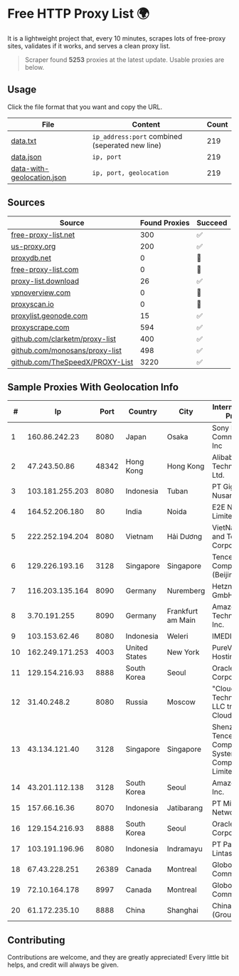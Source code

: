 
# Free HTTP Proxy List 🌍

It is a lightweight project that, every 10 minutes, scrapes lots of free-proxy sites, validates if it works, and serves a clean proxy list.


> Scraper found **5253** proxies at the latest update. Usable proxies are below.

## Usage

Click the file format that you want and copy the URL.


|File|Content|Count|
|----|-------|-----|
|[data.txt](https://raw.githubusercontent.com/themiralay/Proxy-List-World/master/data.txt)|`ip_address:port` combined (seperated new line)|219|
|[data.json](https://raw.githubusercontent.com/themiralay/Proxy-List-World/master/data.json)|`ip, port`|219|
|[data-with-geolocation.json](https://raw.githubusercontent.com/themiralay/Proxy-List-World/master/data-with-geolocation.json)|`ip, port, geolocation`|219|

## Sources

|Source|Found Proxies|Succeed|
|------|-------------|-------|
|[free-proxy-list.net](https://free-proxy-list.net)|300|✅|
|[us-proxy.org](https://www.us-proxy.org)|200|✅|
|[proxydb.net](http://proxydb.net)|0|🚫|
|[free-proxy-list.com](https://free-proxy-list.com/?page=&port=&type%5B%5D=http&type%5B%5D=https&up_time=0&search=Search)|0|🚫|
|[proxy-list.download](https://www.proxy-list.download/HTTP)|26|✅|
|[vpnoverview.com](https://vpnoverview.com/privacy/anonymous-browsing/free-proxy-servers)|0|🚫|
|[proxyscan.io](https://www.proxyscan.io)|0|🚫|
|[proxylist.geonode.com](https://proxylist.geonode.com/api/proxy-list?limit=300&page=1&sort_by=lastChecked&sort_type=desc&protocols=http,https)|15|✅|
|[proxyscrape.com](https://api.proxyscrape.com/v2/?request=displayproxies&protocol=http&timeout=10000&country=all&ssl=all&anonymity=all)|594|✅|
|[github.com/clarketm/proxy-list](https://raw.githubusercontent.com/clarketm/proxy-list/master/proxy-list-raw.txt)|400|✅|
|[github.com/monosans/proxy-list](https://raw.githubusercontent.com/monosans/proxy-list/main/proxies/http.txt)|498|✅|
|[github.com/TheSpeedX/PROXY-List](https://raw.githubusercontent.com/TheSpeedX/PROXY-List/master/http.txt)|3220|✅|


## Sample Proxies With Geolocation Info

|#|Ip|Port|Country|City|Internet Service Provider|
|-|--|----|-------|----|-------------------------|
|1|160.86.242.23|8080|Japan|Osaka|Sony Network Communications Inc|
|2|47.243.50.86|48342|Hong Kong|Hong Kong|Alibaba (US) Technology Co., Ltd.|
|3|103.181.255.203|8080|Indonesia|Tuban|PT Giga Digital Nusantara|
|4|164.52.206.180|80|India|Noida|E2E Networks Limited|
|5|222.252.194.204|8080|Vietnam|Hải Dương|VietNam Post and Telecom Corporation|
|6|129.226.193.16|3128|Singapore|Singapore|Tencent Cloud Computing (Beijing) Co|
|7|116.203.135.164|8090|Germany|Nuremberg|Hetzner Online GmbH|
|8|3.70.191.255|8090|Germany|Frankfurt am Main|Amazon Technologies Inc.|
|9|103.153.62.46|8080|Indonesia|Weleri|IMEDIANET|
|10|162.249.171.253|4003|United States|New York|PureVoltage Hosting Inc.|
|11|129.154.216.93|8888|South Korea|Seoul|Oracle Corporation|
|12|31.40.248.2|8080|Russia|Moscow|"Cloud Technologies" LLC trading as Cloud.ru|
|13|43.134.121.40|3128|Singapore|Singapore|Shenzhen Tencent Computer Systems Company Limited|
|14|43.201.112.138|3128|South Korea|Seoul|Amazon.com, Inc.|
|15|157.66.16.36|8070|Indonesia|Jatibarang|PT Mitra Mandiri Network|
|16|129.154.216.93|8888|South Korea|Seoul|Oracle Corporation|
|17|103.191.196.96|8080|Indonesia|Indramayu|PT Pangkalan Lintas Data|
|18|67.43.228.251|26389|Canada|Montreal|GloboTech Communications|
|19|72.10.164.178|8997|Canada|Montreal|GloboTech Communications|
|20|61.172.235.10|8888|China|Shanghai|China Telecom (Group)|



## Contributing

Contributions are welcome, and they are greatly appreciated! Every
little bit helps, and credit will always be given.

